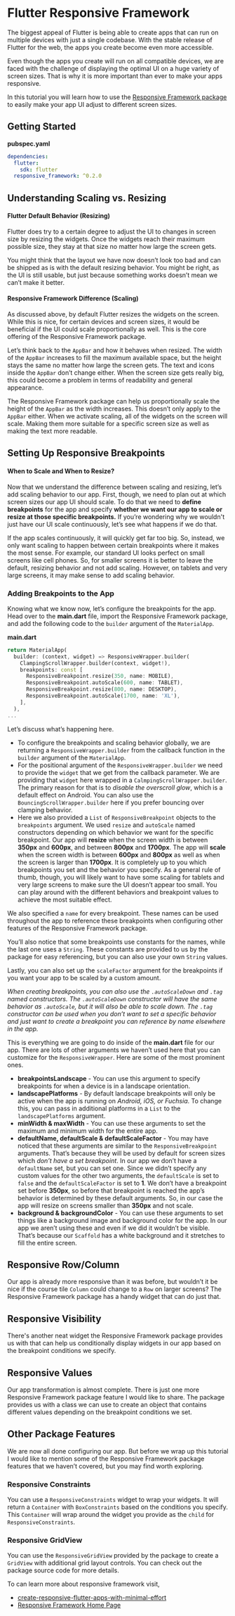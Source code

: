 # Flutter Responsive Framework

The biggest appeal of Flutter is being able to create apps that can run on multiple devices with just a single codebase. With the stable release of Flutter for the web, the apps you create become even more accessible.

Even though the apps you create will run on all compatible devices, we are faced with the challenge of displaying the optimal UI on a huge variety of screen sizes. That is why it is more important than ever to make your apps responsive.

In this tutorial you will learn how to use the [Responsive Framework package](https://pub.dev/packages/responsive_framework) to easily make your app UI adjust to different screen sizes.

## Getting Started

**pubspec.yaml**

```yaml
dependencies:
  flutter:
    sdk: flutter
  responsive_framework: ^0.2.0
```

## Understanding Scaling vs. Resizing



#### Flutter Default Behavior (Resizing)

Flutter does try to a certain degree to adjust the UI to changes in screen size by resizing the widgets. Once the widgets reach their maximum possible size, they stay at that size no matter how large the screen gets.

You might think that the layout we have now doesn’t look too bad and can be shipped as is with the default resizing behavior. You might be right, as the UI is still usable, but just because something works doesn’t mean we can’t make it better.

#### Responsive Framework Difference (Scaling)

As discussed above, by default Flutter resizes the widgets on the screen. While this is nice, for certain devices and screen sizes, it would be beneficial if the UI could scale proportionally as well. This is the core offering of the Responsive Framework package.

Let’s think back to the `AppBar` and how it behaves when resized. The width of the `AppBar` increases to fill the maximum available space, but the height stays the same no matter how large the screen gets. The text and icons inside the `AppBar` don’t change either. When the screen size gets really big, this could become a problem in terms of readability and general appearance.

The Responsive Framework package can help us proportionally scale the height of the `AppBar` as the width increases. This doesn’t only apply to the `AppBar` either. When we activate scaling, all of the widgets on the screen will scale. Making them more suitable for a specific screen size as well as making the text more readable.

## Setting Up Responsive Breakpoints

#### When to Scale and When to Resize?

Now that we understand the difference between scaling and resizing, let’s add scaling behavior to our app. First, though, we need to plan out at which screen sizes our app UI should scale. To do that we need to **define breakpoints** for the app and specify **whether we want our app to scale or resize at those specific breakpoints.** If you’re wondering why we wouldn't just have our UI scale continuously, let’s see what happens if we do that.

If the app scales continuously, it will quickly get far too big. So, instead, we only want scaling to happen between certain breakpoints where it makes the most sense. For example, our standard UI looks perfect on small screens like cell phones. So, for smaller screens it is better to leave the default, resizing behavior and not add scaling. However, on tablets and very large screens, it may make sense to add scaling behavior.

### Adding Breakpoints to the App

Knowing what we know now, let’s configure the breakpoints for the app. Head over to the **main.dart** file, import the Responsive Framework package, and add the following code to the `builder` argument of the `MaterialApp`.

**main.dart**

```dart
return MaterialApp(
  builder: (context, widget) => ResponsiveWrapper.builder(
    ClampingScrollWrapper.builder(context, widget!),
    breakpoints: const [
      ResponsiveBreakpoint.resize(350, name: MOBILE),
      ResponsiveBreakpoint.autoScale(600, name: TABLET),
      ResponsiveBreakpoint.resize(800, name: DESKTOP),
      ResponsiveBreakpoint.autoScale(1700, name: 'XL'),
    ],
  ),
...
```

Let’s discuss what’s happening here.

- To configure the breakpoints and scaling behavior globally, we are returning a `ResponsiveWrapper.builder` from the callback function in the `builder` argument of the `MaterialApp`.
- For the positional argument of the `ResponsiveWrapper.builder` we need to provide the `widget` that we get from the callback parameter. We are providing that `widget` here wrapped in a `CalmpingScrollWrapper.builder`. The primary reason for that is to *disable the overscroll glow*, which is a default effect on Android. You can also use the `BouncingScrollWrapper.builder` here if you prefer bouncing over clamping behavior.
- Here we also provided a `List` of `ResponsiveBreakpoint` objects to the `breakpoints` argument. We used `resize` and `autoScale` named constructors depending on which behavior we want for the specific breakpoint. Our app will **resize** when the screen width is between **350px** and **600px**, and between **800px** and **1700px**. The app will **scale** when the screen width is between **600px** and **800px** as well as when the screen is larger than **1700px**. It is completely up to you which breakpoints you set and the behavior you specify. As a general rule of thumb, though, you will likely want to have some scaling for tablets and very large screens to make sure the UI doesn’t appear too small. You can play around with the different behaviors and breakpoint values to achieve the most suitable effect.

We also specified a `name` for every breakpoint. These names can be used throughout the app to reference these breakpoints when configuring other features of the Responsive Framework package.

You’ll also notice that some breakpoints use constants for the names, while the last one uses a `String`. These constants are provided to us by the package for easy referencing, but you can also use your own `String` values.

Lastly, you can also set up the `scaleFactor` argument for the breakpoints if you want your app to be scaled by a custom amount.

*When creating breakpoints, you can also use the `.autoScaleDown` and `.tag` named constructors. The `.autoScaleDown` constructor will have the same behavior as `.autoScale`, but it will also be able to scale down. The `.tag` constructor can be used when you don’t want to set a specific behavior and just want to create a breakpoint you can reference by name elsewhere in the app.*

This is everything we are going to do inside of the **main.dart** file for our app. There are lots of other arguments we haven’t used here that you can customize for the `ResponsiveWrapper`. Here are some of the most prominent ones.

- **breakpointsLandscape** - You can use this argument to specify breakpoints for when a device is in a landscape orientation.
- **landscapePlatforms** - By default landscape breakpoints will only be active when the app is running on *Android, iOS, or Fuchsia*. To change this, you can pass in additional platforms in a `List` to the `landscapePlatforms` argument.
- **minWidth & maxWidth** - You can use these arguments to set the maximum and minimum width for the entire app.
- **defaultName, defaultScale & defaultScaleFactor** - You may have noticed that these arguments are similar to the `ResponsiveBreakpoint` arguments. That’s because they will be used by default for screen sizes which *don’t have a set breakpoint*. In our app we don’t have a `defaultName` set, but you can set one. Since we didn’t specify any custom values for the other two arguments, the `defaultScale` is set to `false` and the `defaultScaleFactor` is set to **1**. We don’t have a breakpoint set before **350px**, so before that breakpoint is reached the app’s behavior is determined by these default arguments. So, in our case the app will resize on screens smaller than **350px** and not scale.
- **background & backgroundColor** - You can use these arguments to set things like a background image and background color for the app. In our app we aren’t using these and even if we did it wouldn’t be visible. That’s because our `Scaffold` has a white background and it stretches to fill the entire screen.

## Responsive Row/Column

Our app is already more responsive than it was before, but wouldn’t it be nice if the course tile `Column` could change to a `Row` on larger screens? The Responsive Framework package has a handy widget that can do just that.

## Responsive Visibility

There's another neat widget the Responsive Framework package provides us with that can help us conditionally display widgets in our app based on the breakpoint conditions we specify.

## Responsive Values

Our app transformation is almost complete. There is just one more Responsive Framework package feature I would like to share. The package provides us with a class we can use to create an object that contains different values depending on the breakpoint conditions we set.

## Other Package Features

We are now all done configuring our app. But before we wrap up this tutorial I would like to mention some of the Responsive Framework package features that we haven’t covered, but you may find worth exploring.

### Responsive Constraints

You can use a `ResponsiveConstraints` widget to wrap your widgets. It will return a `Container` with `BoxConstraints` based on the conditions you specify. This `Container` will wrap around the widget you provide as the `child` for `ResponsiveConstraints`.

### Responsive GridView

You can use the `ResponsiveGridView` provided by the package to create a `GridView` with additional grid layout controls. You can check out the package source code for more details.

To can learn more about responsive framework visit,

- [create-responsive-flutter-apps-with-minimal-effort](https://resocoder.com/2021/10/03/create-responsive-flutter-apps-with-minimal-effort/)
- [Responsive Framework Home Page](https://pub.dev/packages/responsive_framework)
